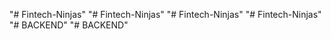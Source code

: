 "# Fintech-Ninjas" 
"# Fintech-Ninjas" 
"# Fintech-Ninjas" 
"# Fintech-Ninjas" 
"# BACKEND" 
"# BACKEND" 
